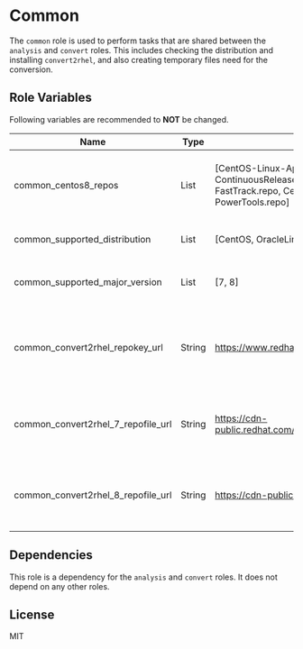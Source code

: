 Common
======

The `common` role is used to perform tasks that are shared between the `analysis` and `convert` roles. This includes checking the distribution and installing `convert2rhel`, and also creating temporary files need for the conversion.

Role Variables
--------------

Following variables are recommended to **NOT** be changed.

| Name                  | Type | Default value           | Description                                     |
|-----------------------|------|-------------------------|-------------------------------------------------|
| common_centos8_repos  | List | [CentOS-Linux-AppStream.repo, CentOS-Linux-BaseOS.repo, CentOS-Linux-ContinuousRelease.repo, CentOS-Linux-Devel.repo, CentOS-Linux-Extras.repo, CentOS-Linux-FastTrack.repo, CentOS-Linux-HighAvailability.repo, CentOS-Linux-Plus.repo, CentOS-Linux-PowerTools.repo] | List of CentOS 8 repositories to enable on the target node |
| common_supported_distribution | List | [CentOS, OracleLinux, AlmaLinux, Rocky] | List of supported distributions |
| common_supported_major_version | List | [7, 8] | List of supported major versions |
| common_convert2rhel_repokey_url | String | https://www.redhat.com/security/data/fd431d51.txt | Can be used to override where to get the GPG Key for the convert2rhel repository. |
| common_convert2rhel_7_repofile_url | String | https://cdn-public.redhat.com/content/public/addon/dist/convert2rhel/server/7/7Server/x86_64/files/repofile.repo | Can be used to override where to get the RHEL 7 convert2rhel repo file. |
| common_convert2rhel_8_repofile_url | String | https://cdn-public.redhat.com/content/public/addon/dist/convert2rhel8/8/x86_64/files/repofile.repo | Can be used to override where to get the RHEL 8 convert2rhel repo file. |

Dependencies
------------

This role is a dependency for the `analysis` and `convert` roles. It does not depend on any other roles.

License
-------

MIT
